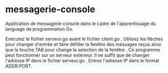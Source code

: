 # messagerie-console

Application de messagerie console dans le cadre de l'apprentissage du language de programmation Go.

Exécutez le fichier serveur.go avant le fichier client.go .
Utilisez les flèches pour changer d'entrée et faire défiller la fenêtre des messages reçus ainsi que la touche TAB pour change la selection de la fenêtre .
Ce programme peut fonctionner sur un serveur extérieur. Il ne suffit que de changer l'adresse IP dans le fichier serveur.go .
Entrez l'adresse IP dans le format ADDR:PORT.
